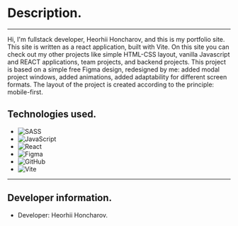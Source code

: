 # Description.
---

Hi, I'm fullstack developer, Heorhii Honcharov, and this is my portfolio site. This site is written as a react application, built with Vite. On this site you can check out my other projects like simple HTML-CSS layout, vanilla Javascript and REACT applications, team projects, and backend projects.
This project is based on a simple free Figma design, redesigned by me: added modal project windows, added animations, added adaptability for different screen formats. The layout of the project is created according to the principle: mobile-first.

## Technologies used.

-  ![SASS](https://img.shields.io/badge/SASS-hotpink.svg?style=for-the-badge&logo=SASS&logoColor=white)
-  ![JavaScript](https://img.shields.io/badge/javascript-%23323330.svg?style=for-the-badge&logo=javascript&logoColor=%23F7DF1E)
-  ![React](https://img.shields.io/badge/react-%2320232a.svg?style=for-the-badge&logo=react&logoColor=%2361DAFB)
-  ![Figma](https://img.shields.io/badge/figma-%23F24E1E.svg?style=for-the-badge&logo=figma&logoColor=white)
-  ![GitHub](https://img.shields.io/badge/github-%23121011.svg?style=for-the-badge&logo=github&logoColor=white)
-  ![Vite](https://img.shields.io/badge/vite-%23646CFF.svg?style=for-the-badge&logo=vite&logoColor=white)

---

## Developer information.

- Developer: Heorhii Honcharov.

